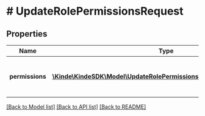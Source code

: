 # # UpdateRolePermissionsRequest

## Properties

Name | Type | Description | Notes
------------ | ------------- | ------------- | -------------
**permissions** | [**\Kinde\KindeSDK\Model\UpdateRolePermissionsRequestPermissionsInner[]**](UpdateRolePermissionsRequestPermissionsInner.md) | Permissions to add or remove from the role. | [optional]

[[Back to Model list]](../../README.md#models) [[Back to API list]](../../README.md#endpoints) [[Back to README]](../../README.md)

